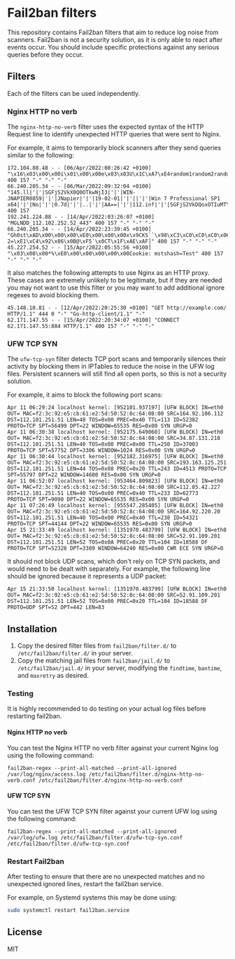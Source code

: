 # Fail2ban filters

This repository contains Fail2ban filters that aim to reduce log noise from scanners. Fail2ban is not a security solution, as it is only able to react after events occur. You should include specific protections against any serious queries before they occur.

## Filters

Each of the filters can be used independently.

### Nginx HTTP no verb

The `nginx-http-no-verb` filter uses the expected syntax of the HTTP Request line to identify unexpected HTTP queries that were sent to Nginx.

For example, it aims to temporarily block scanners after they send queries similar to the following:

```
172.104.88.48 - - [06/Apr/2022:08:26:42 +0100] "\x16\x03\x00\x00i\x01\x00\x00e\x03\x03U\x1C\xA7\xE4random1random2random3random4\x00\x00\x0C\x00/\x00" 400 157 "-" "-" "-"
66.240.205.34 - - [06/Mar/2022:09:32:04 +0100] "145.ll|'|'|SGFjS2VkX0Q0OTkwNjI3|'|'|WIN-JNAPIER0859|'|'|JNapier|'|'|19-02-01|'|'||'|'|Win 7 Professional SP1 x64|'|'|No|'|'|0.7d|'|'|..|'|'|AA==|'|'|112.inf|'|'|SGFjS2VkDQoxOTIuMTY4LjkyLjIyMjo1NTUyDQpEZXNrdG9wDQpjbGllbnRhLmV4ZQ0KRmFsc2UNCkZhbHNlDQpUcnVlDQpGYWxzZQ==12.act|'|'|AA==" 400 157
192.241.224.88 - - [14/Apr/2022:03:26:07 +0100] "MGLNDD_112.102.252.52_443" 400 157 "-" "-" "-"
66.240.205.34 - - [14/Apr/2022:23:39:45 +0100] "Gh0st\xAD\x00\x00\x00\xE0\x00\x00\x00x\x9CKS``\x98\xC3\xC0\xC0\xC0\x06\xC4\x8C@\xBCQ\x96\x81\x81\x09H\x07\xA7\x16\x95e&\xA7*\x04$&g+\x182\x94\xF6\xB000\xAC\xA8rc\x00\x01\x11\xA0\x82\x1F\x5C`&\x83\xC7K7\x86\x19\xE5n\x0C9\x95n\x0C;\x84\x0F3\xAC\xE8sch\xA8^\xCF4'J\x97\xA9\x82\xE30\xC3\x91h]&\x90\xF8\xCE\x97S\xCBA4L?2=\xE1\xC4\x92\x86\x0B@\xF5`\x0CT\x1F\xAE\xAF]" 400 157 "-" "-" "-"
45.227.254.52 - - [15/Apr/2022:05:55:56 +0100] "\x03\x00\x00*%\xE0\x00\x00\x00\x00\x00Cookie: mstshash=Test" 400 157 "-" "-" "-"
```

It also matches the following attempts to use Nginx as an HTTP proxy. These cases are extremely unlikely to be legitimate, but if they are needed you may not want to use this filter or you may want to add additional ignore regexes to avoid blocking them.

```
45.148.10.81 - - [12/Apr/2022:20:25:30 +0100] "GET http://example.com/ HTTP/1.1" 444 0 "-" "Go-http-client/1.1" "-"
62.171.147.55 - - [15/Apr/2022:20:34:07 +0100] "CONNECT 62.171.147.55:884 HTTP/1.1" 400 157 "-" "-" "-"
```

### UFW TCP SYN

The `ufw-tcp-syn` filter detects TCP port scans and temporarily silences their activity by blocking them in IPTables to reduce the noise in the UFW log files. Persistent scanners will still find all open ports, so this is not a security solution.

For example, it aims to block the following port scans:

```
Apr 11 06:29:24 localhost kernel: [952101.937197] [UFW BLOCK] IN=eth0 OUT= MAC=f2:3c:92:e5:cb:61:e2:5d:50:52:8c:64:08:00 SRC=164.92.106.112 DST=112.101.251.51 LEN=48 TOS=0x00 PREC=0x40 TTL=113 ID=52382 PROTO=TCP SPT=56499 DPT=22 WINDOW=65535 RES=0x00 SYN URGP=0
Apr 11 06:30:38 localhost kernel: [952175.649060] [UFW BLOCK] IN=eth0 OUT= MAC=f2:3c:92:e5:cb:61:e2:5d:50:52:8c:64:08:00 SRC=34.87.131.218 DST=112.101.251.51 LEN=40 TOS=0x00 PREC=0x00 TTL=250 ID=37003 PROTO=TCP SPT=57752 DPT=3306 WINDOW=1024 RES=0x00 SYN URGP=0
Apr 11 06:30:44 localhost kernel: [952182.316975] [UFW BLOCK] IN=eth0 OUT= MAC=f2:3c:92:e5:cb:61:e2:5d:50:52:8c:64:08:00 SRC=193.163.125.251 DST=112.101.251.51 LEN=44 TOS=0x08 PREC=0x20 TTL=243 ID=4513 PROTO=TCP SPT=55797 DPT=22 WINDOW=14600 RES=0x00 SYN URGP=0
Apr 11 06:52:07 localhost kernel: [953464.809823] [UFW BLOCK] IN=eth0 OUT= MAC=f2:3c:92:e5:cb:61:e2:5d:50:52:8c:64:08:00 SRC=112.85.42.227 DST=112.101.251.51 LEN=40 TOS=0x00 PREC=0x40 TTL=233 ID=62773 PROTO=TCP SPT=9090 DPT=22 WINDOW=65535 RES=0x00 SYN URGP=0
Apr 11 07:26:49 localhost kernel: [955547.285405] [UFW BLOCK] IN=eth0 OUT= MAC=f2:3c:92:e5:cb:61:e2:5d:50:52:8c:64:08:00 SRC=164.92.220.20 DST=112.101.251.51 LEN=40 TOS=0x00 PREC=0x40 TTL=238 ID=54321 PROTO=TCP SPT=44144 DPT=22 WINDOW=65535 RES=0x00 SYN URGP=0
Apr 15 21:33:49 localhost kernel: [1351970.483799] [UFW BLOCK] IN=eth0 OUT= MAC=f2:3c:92:e5:cb:61:e2:5d:50:52:8c:64:08:00 SRC=52.91.109.201 DST=112.101.251.51 LEN=52 TOS=0x0A PREC=0x20 TTL=104 ID=18588 DF PROTO=TCP SPT=52328 DPT=3389 WINDOW=64240 RES=0x00 CWR ECE SYN URGP=0
```

It should not block UDP scans, which don't rely on TCP SYN packets, and would need to be dealt with separately. For example, the following line should be ignored because it represents a UDP packet:

```
Apr 15 21:33:50 localhost kernel: [1351970.483799] [UFW BLOCK] IN=eth0 OUT= MAC=f2:3c:92:e5:cb:61:e2:5d:50:52:8c:64:08:00 SRC=52.91.109.201 DST=112.101.251.51 LEN=52 TOS=0x00 PREC=0x20 TTL=104 ID=18588 DF PROTO=UDP SPT=52 DPT=442 LEN=83
```

## Installation

1. Copy the desired filter files from `fail2ban/filter.d/` to `/etc/fail2ban/filter.d/` in your server.
1. Copy the matching jail files from `fail2ban/jail.d/` to `/etc/fail2ban/jail.d/` in your server, modifying the `findtime`, `bantime`, and `maxretry` as desired.

### Testing

It is highly recommended to do testing on your actual log files before restarting fail2ban.

#### Nginx HTTP no verb

You can test the Nginx HTTP no verb filter against your current Nginx log using the following command:

```
fail2ban-regex --print-all-matched --print-all-ignored /var/log/nginx/access.log /etc/fail2ban/filter.d/nginx-http-no-verb.conf /etc/fail2ban/filter.d/nginx-http-no-verb.conf
```

#### UFW TCP SYN

You can test the UFW TCP SYN filter against your current UFW log using the following command:

```
fail2ban-regex --print-all-matched --print-all-ignored /var/log/ufw.log /etc/fail2ban/filter.d/ufw-tcp-syn.conf /etc/fail2ban/filter.d/ufw-tcp-syn.conf
```

### Restart Fail2ban

After testing to ensure that there are no unexpected matches and no unexpected ignored lines, restart the fail2ban service.

For example, on Systemd systems this may be done using:

```bash
sudo systemctl restart fail2ban.service
```

## License

MIT
